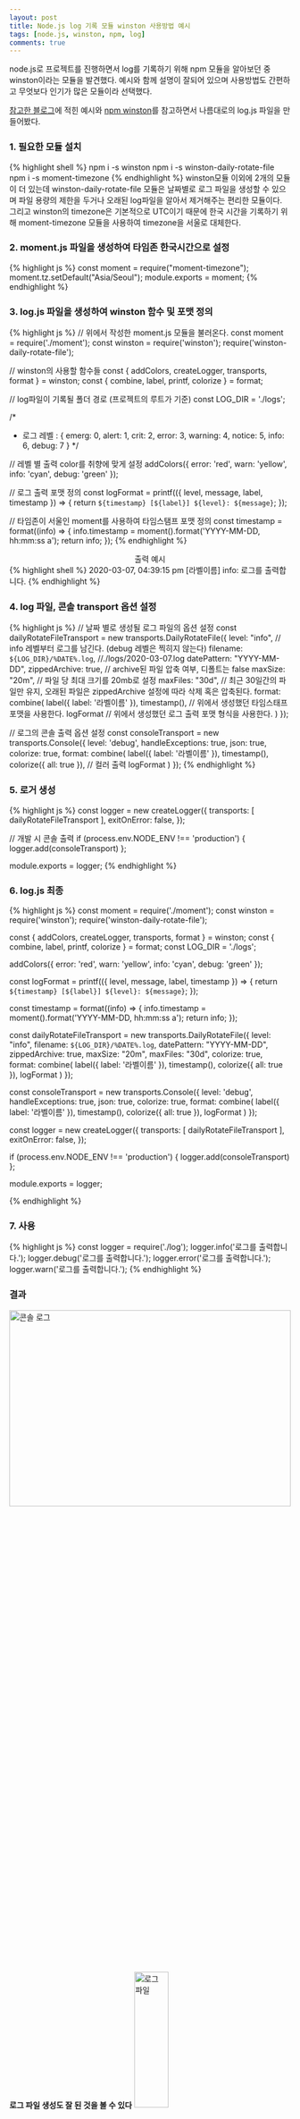 ```yaml
---
layout: post
title: Node.js log 기록 모듈 winston 사용방법 예시
tags: [node.js, winston, npm, log]
comments: true
---
```

node.js로 프로젝트를 진행하면서 log를 기록하기 위해 npm 모듈을 알아보던 중 winston이라는 모듈을 발견했다. 예시와 함께 설명이 잘되어 있으며 사용방법도 간편하고 무엇보다 인기가 많은 모듈이라 선택했다.

[참고한 블로그](https://basketdeveloper.tistory.com/42)에 적힌 예시와 [npm winston](https://www.npmjs.com/package/winston)를 참고하면서 나름대로의 log.js 파일을 만들어봤다.

### 1. 필요한 모듈 설치
{% highlight shell %}
npm i -s winston
npm i -s winston-daily-rotate-file
npm i -s moment-timezone
{% endhighlight %}
winston모듈 이외에 2개의 모듈이 더 있는데 winston-daily-rotate-file 모듈은 날짜별로 로그 파일을 생성할 수 있으며 파일 용량의 제한을 두거나 오래된 log파일을 알아서 제거해주는 편리한 모듈이다. 그리고  winston의 timezone은 기본적으로 UTC이기 때문에 한국 시간을 기록하기 위해 moment-timezone 모듈을 사용하여 timezone을 서울로 대체한다.

### 2. moment.js 파일을 생성하여 타임존 한국시간으로 설정
{% highlight js %}
const moment = require("moment-timezone");
moment.tz.setDefault("Asia/Seoul");
module.exports = moment;
{% endhighlight %}

### 3. log.js 파일을 생성하여 winston 함수 및 포맷 정의
{% highlight js %}
// 위에서 작성한 moment.js 모듈을 불러온다.
const moment = require('./moment');
const winston = require('winston');
require('winston-daily-rotate-file');

// winston의 사용할 함수들
const { addColors, createLogger, transports, format } = winston;
const { combine, label, printf, colorize } = format;

// log파일이 기록될 폴더 경로 (프로젝트의 루트가 기준)
const LOG_DIR = './logs';

/*
 * 로그 레벨 : { emerg: 0, alert: 1, crit: 2, error: 3, warning: 4, notice: 5, info: 6, debug: 7 }
 */

// 레벨 별 출력 color를 취향에 맞게 설정
addColors({
    error: 'red',
    warn: 'yellow',
    info: 'cyan',
    debug: 'green'
});

// 로그 출력 포맷 정의
const logFormat = printf(({ level, message, label, timestamp }) => {
    return `${timestamp} [${label}] ${level}: ${message}`;
});

// 타임존이 서울인 moment를 사용하여 타임스탬프 포맷 정의
const timestamp = format((info) => {
    info.timestamp = moment().format('YYYY-MM-DD, hh:mm:ss a');
    return info;
});
{% endhighlight %}
<center>출력 예시</center>
{% highlight shell %}
2020-03-07, 04:39:15 pm [라벨이름] info: 로그를 출력합니다.
{% endhighlight %}


### 4. log 파일, 콘솔 transport 옵션 설정
{% highlight js %}
// 날짜 별로 생성될 로그 파일의 옵션 설정
const dailyRotateFileTransport = new transports.DailyRotateFile({
    level: "info", // info 레벨부터 로그를 남긴다. (debug 레벨은 찍히지 않는다)
    filename: `${LOG_DIR}/%DATE%.log`, //./logs/2020-03-07.log
    datePattern: "YYYY-MM-DD",
    zippedArchive: true, // archive된 파일 압축 여부, 디폴트는 false
    maxSize: "20m",  // 파일 당 최대 크기를 20mb로 설정
    maxFiles: "30d", // 최근 30일간의 파일만 유지, 오래된 파일은 zippedArchive 설정에 따라 삭제 혹은 압축된다.
    format: combine(
        label({ label: '라벨이름' }),
        timestamp(),  // 위에서 생성했던 타임스태프 포맷을 사용한다.
        logFormat // 위에서 생성했던 로그 출력 포맷 형식을 사용한다.
    )
});

// 로그의 콘솔 출력 옵션 설정
const consoleTransport = new transports.Console({
    level: 'debug',
    handleExceptions: true,
    json: true,
    colorize: true,
    format: combine(
        label({ label: '라벨이름' }),
        timestamp(),
        colorize({ all: true }), // 컬러 출력
        logFormat
    )
});
{% endhighlight %}

### 5. 로거 생성
{% highlight js %}
const logger = new createLogger({
    transports: [
        dailyRotateFileTransport
    ],
    exitOnError: false,
});

// 개발 시 콘솔 출력
if (process.env.NODE_ENV !== 'production') {
    logger.add(consoleTransport)
};

module.exports = logger;
{% endhighlight %}

### 6. log.js 최종
{% highlight js %}
const moment = require('./moment');
const winston = require('winston');
require('winston-daily-rotate-file');

const { addColors, createLogger, transports, format } = winston;
const { combine, label, printf, colorize } = format;
const LOG_DIR = './logs';

addColors({
    error: 'red',
    warn: 'yellow',
    info: 'cyan',
    debug: 'green'
});

const logFormat = printf(({ level, message, label, timestamp }) => {
    return `${timestamp} [${label}] ${level}: ${message}`;
});

const timestamp = format((info) => {
    info.timestamp = moment().format('YYYY-MM-DD, hh:mm:ss a');
    return info;
});

const dailyRotateFileTransport = new transports.DailyRotateFile({
    level: "info",
    filename: `${LOG_DIR}/%DATE%.log`,
    datePattern: "YYYY-MM-DD",
    zippedArchive: true,
    maxSize: "20m",
    maxFiles: "30d",
    colorize: true,
    format: combine(
        label({ label: '라벨이름' }),
        timestamp(),
        colorize({ all: true }),
        logFormat
    )
});

const consoleTransport = new transports.Console({
    level: 'debug',
    handleExceptions: true,
    json: true,
    colorize: true,
    format: combine(
        label({ label: '라벨이름' }),
        timestamp(),
        colorize({ all: true }),
        logFormat
    )
});

const logger = new createLogger({
    transports: [
        dailyRotateFileTransport
    ],
    exitOnError: false,
});

if (process.env.NODE_ENV !== 'production') {
    logger.add(consoleTransport)
};

module.exports = logger;

{% endhighlight %}

### 7. 사용
{% highlight js %}
const logger = require('./log');
logger.info('로그를 출력합니다.');
logger.debug('로그를 출력합니다.');
logger.error('로그를 출력합니다.');
logger.warn('로그를 출력합니다.');
{% endhighlight %}

### 결과
<img src="/public/images/2020-03-07-Node.js log 기록 모듈 winston 사용방법 예시/콘솔 로그.png" style="margin: 0px auto;" width="100%" height="30%" title="콘솔 로그" alt="콘솔 로그"/>

**로그 파일 생성도 잘 된 것을 볼 수 있다**
<img src="/public/images/2020-03-07-Node.js log 기록 모듈 winston 사용방법 예시/로그 파일.png" width="35%" height="25%" title="로그 파일" alt="로그 파일"/>

지금까지 winston을 활용하여 로그를 파일로 남기는 작업을 간단히 진행해봤다.  
나도 공부하면서 정리해놓는 거라 미숙한 부분이 많지만 도움 받는 부분이 있다면 좋겠다.  
그리고 예시는 뼈대일 뿐이니 여기에 살을 붙여나가면 된다.